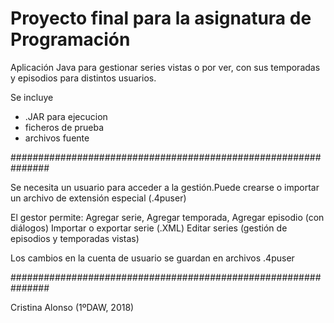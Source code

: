 # Proyecto final para la asignatura de Programación

Aplicación Java para gestionar series vistas o por ver, con sus temporadas y episodios para distintos usuarios.

Se incluye
  - .JAR para ejecucion
  - ficheros de prueba
  - archivos fuente

###############################################################

Se necesita un usuario para acceder a la gestión.Puede crearse o importar un archivo de extensión especial (.4puser)

El gestor permite:
  Agregar serie, Agregar temporada, Agregar episodio (con diálogos)
  Importar o exportar serie (.XML)
  Editar series (gestión de episodios y temporadas vistas)

Los cambios en la cuenta de usuario se guardan en archivos .4puser

###############################################################

Cristina Alonso (1ºDAW, 2018)
